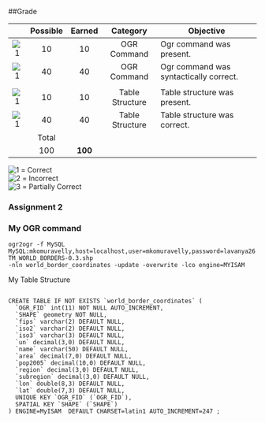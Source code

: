 ##Grade

|    |Possible|Earned|Category           | Objective                                          | 
|:--:|:------:|:----:|:-----------------:|----------------------------------------------------|
|![1]|    10  |   10   | OGR Command     | Ogr command was present.                           |
|![1]|    40  |   40   | OGR Command     | Ogr command was syntactically correct.             |
|    |        |        |                 |                                                    |
|![1]|    10  |   10   | Table Structure | Table structure was present.                       |
|![1]|    40  |   40   | Table Structure | Table structure was correct.                       |
|    | Total  |        |                 |                                                    |
|    |    100 |**100** |                 |                                                    |



![1] = Correct <br>
![2] = Incorrect <br>
![3] = Partially Correct <br>

[1]: https://raw.githubusercontent.com/rugbyprof/5443-Spatial-Database/master/media/correct.png
[2]: https://raw.githubusercontent.com/rugbyprof/5443-Spatial-Database/master/media/incorrect.png
[3]: https://raw.githubusercontent.com/rugbyprof/5443-Spatial-Database/master/media/partial.png

### Assignment 2

### My OGR command

```
ogr2ogr -f MySQL MySQL:mkomuravelly,host=localhost,user=mkomuravelly,password=lavanya26 TM_WORLD_BORDERS-0.3.shp 
-nln world_border_coordinates -update -overwrite -lco engine=MYISAM
```

My Table Structure

```

CREATE TABLE IF NOT EXISTS `world_border_coordinates` (
  `OGR_FID` int(11) NOT NULL AUTO_INCREMENT,
  `SHAPE` geometry NOT NULL,
  `fips` varchar(2) DEFAULT NULL,
  `iso2` varchar(2) DEFAULT NULL,
  `iso3` varchar(3) DEFAULT NULL,
  `un` decimal(3,0) DEFAULT NULL,
  `name` varchar(50) DEFAULT NULL,
  `area` decimal(7,0) DEFAULT NULL,
  `pop2005` decimal(10,0) DEFAULT NULL,
  `region` decimal(3,0) DEFAULT NULL,
  `subregion` decimal(3,0) DEFAULT NULL,
  `lon` double(8,3) DEFAULT NULL,
  `lat` double(7,3) DEFAULT NULL,
  UNIQUE KEY `OGR_FID` (`OGR_FID`),
  SPATIAL KEY `SHAPE` (`SHAPE`)
) ENGINE=MyISAM  DEFAULT CHARSET=latin1 AUTO_INCREMENT=247 ;

```
